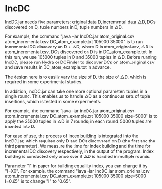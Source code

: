 # IncDC

IncDC.jar needs five parameters: original data D, incremental data △D, DCs discovered on D, tuple numbers in D, tuple numbers in △D.

For example, the command "java -jar IncDC.jar atom_original.csv atom_incremental.csv DC_atom_example.txt 105000 35000" is to run incremental DC discovery on D + △D, 
where D is atom_original.csv, △D is atom_incremental.csv, DCs discovered on D is in DC_atom_example.txt. In this run, we use 105000 tuples in D and 35000 tuples in △D. 
Before running IncDC, please run Hydra or DCFinder to discover DCs on atom_original.csv and save results in DC_atom_example.txt in advance.

The design here is to easily vary the size of D, the size of △D, which is required in some experimental studies.

In addition, IncDC.jar can take one more optional parameter: tuples in a single round. This enables us to handle △D as a continuous sets of tuple insertions, which is tested in some experiments.

For example, the command "java -jar IncDC.jar atom_original.csv atom_incremental.csv DC_atom_example.txt 105000 35000 size=5000" is to apply the 35000 tuples in △D in 7 rounds; 
in each round, 5000 tuples are inserted into D.

For ease of use, the process of index building is integrated into the IncDC.jar, which requires only D and DCs discovered on D (the first and the third parameter).
We measure the time for index building and the time for incremental DC discovery respectively, in the output of the program. Index building is conducted only once ever if △D is handled in multiple rounds.

Parameter "l" in paper for building equalilty index, you can change it by "l=XX".
For example, the command "java -jar IncDC.jar atom_original.csv atom_incremental.csv DC_atom_example.txt 105000 35000 size=5000 l=0.65" is to change "l" to "0.65".
